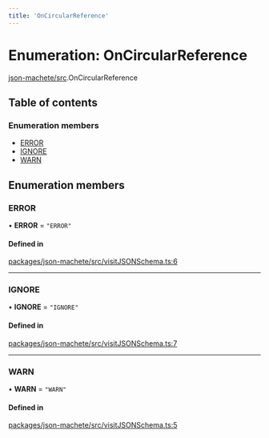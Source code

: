```yaml
---
title: 'OnCircularReference'
---
```


# Enumeration: OnCircularReference

[json-machete/src](../modules/json_machete_src).OnCircularReference

## Table of contents

### Enumeration members

- [ERROR](json_machete_src.OnCircularReference#error)
- [IGNORE](json_machete_src.OnCircularReference#ignore)
- [WARN](json_machete_src.OnCircularReference#warn)

## Enumeration members

### ERROR

• **ERROR** = `"ERROR"`

#### Defined in

[packages/json-machete/src/visitJSONSchema.ts:6](https://github.com/Urigo/graphql-mesh/blob/master/packages/json-machete/src/visitJSONSchema.ts#L6)

___

### IGNORE

• **IGNORE** = `"IGNORE"`

#### Defined in

[packages/json-machete/src/visitJSONSchema.ts:7](https://github.com/Urigo/graphql-mesh/blob/master/packages/json-machete/src/visitJSONSchema.ts#L7)

___

### WARN

• **WARN** = `"WARN"`

#### Defined in

[packages/json-machete/src/visitJSONSchema.ts:5](https://github.com/Urigo/graphql-mesh/blob/master/packages/json-machete/src/visitJSONSchema.ts#L5)
